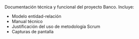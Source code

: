 Documentación técnica y funcional del proyecto Banco.
Incluye:
- Modelo entidad-relación
- Manual técnico
- Justificación del uso de metodología Scrum
- Capturas de pantalla
